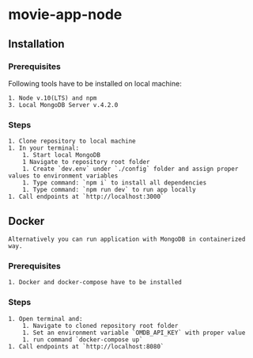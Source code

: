# movie-app-node

## Installation

### Prerequisites

Following tools have to be installed on local machine:

    1. Node v.10(LTS) and npm
    3. Local MongoDB Server v.4.2.0

### Steps

    1. Clone repository to local machine
    1. In your terminal:
        1. Start local MongoDB
        1 Navigate to repository root folder
        1. Create `dev.env` under `./config` folder and assign proper values to environment variables
        1. Type command: `npm i` to install all dependencies
        1. Type command: `npm run dev` to run app locally
    1. Call endpoints at `http://localhost:3000`

## Docker

    Alternatively you can run application with MongoDB in containerized way.

### Prerequisites

    1. Docker and docker-compose have to be installed

### Steps
    1. Open terminal and:
        1. Navigate to cloned repository root folder
        1. Set an environment variable `OMDB_API_KEY` with proper value
        1. run command `docker-compose up`
    1. Call endpoints at `http://localhost:8080`
